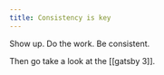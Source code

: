 ```yaml
---
title: Consistency is key
---
```


Show up. Do the work. Be consistent.

Then go take a look at the [[gatsby 3]].
